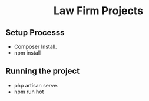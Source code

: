 <h1 align="center">Law Firm Projects</h1>



## Setup Processs



- Composer Install.
- npm install



## Running the project

- php artisan serve.
- npm run hot


